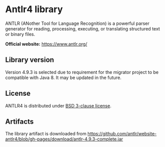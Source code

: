 # Antlr4 library
ANTLR (ANother Tool for Language Recognition) is a powerful parser generator for reading, 
processing, executing, or translating structured text or binary files. 

**Official website:** https://www.antlr.org/

## Library version
Version 4.9.3 is selected due to requirement for the migrator project to be compatible with 
Java 8. It may be updated in the future.

## License
ANTLR4 is distributed under [BSD 3-clause license](https://www.antlr.org/license.html).

## Artifacts
The library artifact is downloaded from https://github.com/antlr/website-antlr4/blob/gh-pages/download/antlr-4.9.3-complete.jar
